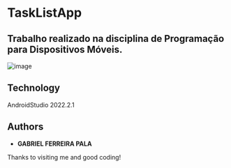 # TaskListApp
  


## Trabalho realizado na disciplina de Programação para Dispositivos Móveis.
 
 ![image](https://github.com/gabriellpala/TaskListApp/assets/73294128/0aea21db-9eae-447b-aff6-90d171b6d526)

 
## Technology 
 
AndroidStudio 2022.2.1
 

## Authors
 
* **GABRIEL FERREIRA PALA**
 
 
Thanks to visiting me and good coding!
